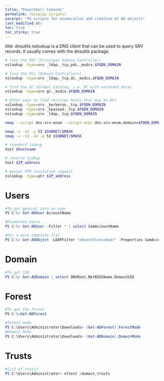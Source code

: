 ```yaml
---
title: "PowerShell Comands"
permalink: /oscp/ps_scripts/
excerpt: "PS scripts for enumeration and creation of AD objects"
last_modified_at: 
toc: true
toc_sticky: true
---
```




title: dnsutils
nslookup is a DNS client that can be used to query SRV records. It usually comes with the dnsutils package.

```bash
# find the PDC (Principal Domain Controller)
nslookup -type=srv _ldap._tcp.pdc._msdcs.$FQDN_DOMAIN

# find the DCs (Domain Controllers)
nslookup -type=srv _ldap._tcp.dc._msdcs.$FQDN_DOMAIN

# find the GC (Global Catalog, i.e. DC with extended data)
nslookup -type=srv gc._msdcs.$FQDN_DOMAIN

# Other ways to find services hosts that may be DCs 
nslookup -type=srv _kerberos._tcp.$FQDN_DOMAIN
nslookup -type=srv _kpasswd._tcp.$FQDN_DOMAIN
nslookup -type=srv _ldap._tcp.$FQDN_DOMAIN
```






```bash
nmap --script dns-srv-enum --script-args dns-srv-enum.domain=$FQDN_DOMAIN
```


```bash
nmap -v -sV -p 53 $SUBNET/$MASK
nmap -v -sV -sU -p 53 $SUBNET/$MASK
```


```bash
# standard lookup
host $hostname

# reverse lookup
host $IP_address

# manual PTR resolution request
nslookup -type=ptr $IP_address
```

# Users
```powershell
#To get general info on user
PS C:\> Get-ADUser AccountName

#Enumerate Users
PS C:\> Get-ADUser -Filter * | select SamAccountName

#For a more complete list
PS C:\> Get-ADObject -LDAPFilter "objectClass=User" -Properties SamAccountName | select SamAccountName
```

# Domain

```powershell
#To get SID
PS C:\> Get-ADDomain | select DNSRoot,NetBIOSName,DomainSID
```

# Forest

```powershell
#To get the forest
PS C:\>Get-ADForest

#forest mode
PS C:\Users\Administrator\Downloads> (Get-ADForest).ForestMode
#Domain Mode
PS C:\Users\Administrator\Downloads> (Get-ADDomain).DomainMode

```

# Trusts

```powershell
#list of trusts
PS C:\Users\Administrator> nltest /domain_trusts
```